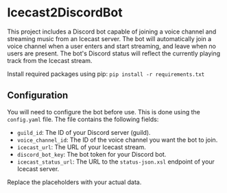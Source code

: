 # Icecast2DiscordBot
This project includes a Discord bot capable of joining a voice channel and streaming music from an Icecast server. The bot will automatically join a voice channel when a user enters and start streaming, and leave when no users are present. The bot's Discord status will reflect the currently playing track from the Icecast stream.

Install required packages using pip: 
    ```
    pip install -r requirements.txt
    ```

## Configuration

You will need to configure the bot before use. This is done using the `config.yaml` file. The file contains the following fields:

- `guild_id`: The ID of your Discord server (guild).
- `voice_channel_id`: The ID of the voice channel you want the bot to join.
- `icecast_url`: The URL of your Icecast stream.
- `discord_bot_key`: The bot token for your Discord bot.
- `icecast_status_url`: The URL to the `status-json.xsl` endpoint of your Icecast server.

Replace the placeholders with your actual data.

